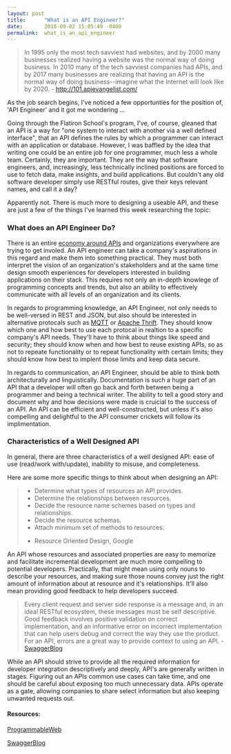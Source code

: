 ```yaml
---
layout: post
title:      "What is an API Engineer?"
date:       2018-09-02 15:05:49 -0400
permalink:  what_is_an_api_engineer
---
```


> In 1995 only the most tech savviest had websites, and by 2000 many businesses realized having a website was the normal way of doing business. In 2010 many of the tech savviest companies had APIs, and by 2017 many businesses are realizing that having an API is the normal way of doing business--imagine what the Internet will look like by 2020. - http://101.apievangelist.com/
> 

As the job search begins, I've noticed a few opportunties for the position of, 'API Engineer' and it got me wondering ...  

Going through the Flatiron School's program, I've, of course, gleaned that an API is a way for "one system to interact with another via a well defined interface", that an API defines the rules by which a programmer can interact with an application or database.  However, I was baffled by the idea that writing one could be an entire job for one programmer, much less a whole team.  Certainly, they are important.  They are the way that software engineers, and, increasingly, less technically inclined positions are forced to use to fetch data, make insights, and build applications.  But couldn't any old software developer simply use RESTful routes, give their keys relevant names, and call it a day?

Apparently not.  There is much more to designing a useable API, and these are just a few of the things I've learned this week researching the topic:

### What does an API Engineer Do?

There is an entire [economy around APIs](https://www.upwork.com/hiring/api-economy/) and organizations everywhere are trying to get involed.  An API engineer can take a company's aspirations in this regard and make them into something practical.  They must both interpret the vision of an organization's stakeholders and at the same time design smooth experiences for developers interested in building applications on their stack.  This requires not only an in-depth knowlege of programming concepts and trends, but also an ability to effectively communicate with all levels of an organization and its clients.

In regards to programming knowledge, an API Engineer, not only needs to be well-versed in REST and JSON, but also should be interested in alternative protocals such as [MQTT](http://mqtt.org/) or [Apache Thrift](https://thrift.apache.org/).  They should know which one and how best to use each protocal in realtion to a specific company's API needs.  They'll have to think about things like speed and security; they should know when and how best to reuse existing APIs, so as not to repeate functionality or to repeat functionality with certain limits; they should know how best to implent those limits and keep data secure.

In regards to communication, an API Engineer, should be able to think both architecturally and linguistically.  Documentation is such a huge part of an API that a developer will often go back and forth between being a programmer and being a technical writer.  The ability to tell a good story and document why and how decisions were made is cruicial to the success of an API.  An API can be efficient and well-constructed, but unless it's also compelling and delightful to the API consumer crickets will follow its implimentation.

### Characteristics of a Well Designed API

In general, there are three characteristics of a well designed API: ease of use (read/work with/update), inability to misuse, and completeness.  

Here are some more specific things to think about when designing an API:

> * Determine what types of resources an API provides.
> * Determine the relationships between resources.
> * Decide the resource name schemes based on types and relationships.
> * Decide the resource schemas.
> * Attach minimum set of methods to resources.
> - Resource Oriented Design, Google
> 

An API whose resources and associated properties are easy to memorize and facilitate incremental development are much more compelling to potential developers.  Practically, that might mean using only nouns to describe your resources, and making sure those nouns convey just the right amount of information about at resource and it's relationships.  It'll also mean providing good feedback to help developers succeed.

> Every client request and server side response is a message and, in an ideal RESTful ecosystem, these messages must be self descriptive. Good feedback involves positive validation on correct implementation, and an informative error on incorrect implementation that can help users debug and correct the way they use the product. For an API, errors are a great way to provide context to using an API. - [SwaggerBlog](https://swagger.io/blog/api-design/api-design-best-practices/)
> 

While an API should strive to provide all the required information for developer integration descriptively and deeply, API's are generally written in stages.  Figuring out an APIs common use cases can take time, and one should be careful about exposing too much unnecessary data.  APIs operate as a gate, allowing companies to share select information but also keeping unwanted requests out.

#### Resources:
[ProgrammableWeb](https://www.programmableweb.com/news/how-to-hire-great-api-developer/analysis/2016/05/19)

[SwaggerBlog](https://swagger.io/blog/api-design/api-design-best-practices/)
